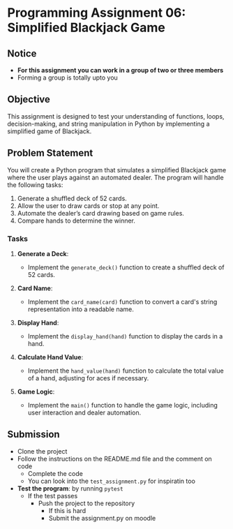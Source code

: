 # Programming Assignment 06: Simplified Blackjack Game

## Notice

- **For this assignment you can work in a group of two or three members**
- Forming a group is totally upto you

## Objective

This assignment is designed to test your understanding of functions, loops, decision-making, and string manipulation in Python by implementing a simplified game of Blackjack.

## Problem Statement

You will create a Python program that simulates a simplified Blackjack game where the user plays against an automated dealer. The program will handle the following tasks:

1. Generate a shuffled deck of 52 cards.
2. Allow the user to draw cards or stop at any point.
3. Automate the dealer’s card drawing based on game rules.
4. Compare hands to determine the winner.

### Tasks

1. **Generate a Deck**:

   - Implement the `generate_deck()` function to create a shuffled deck of 52 cards.

2. **Card Name**:

   - Implement the `card_name(card)` function to convert a card's string representation into a readable name.

3. **Display Hand**:

   - Implement the `display_hand(hand)` function to display the cards in a hand.

4. **Calculate Hand Value**:

   - Implement the `hand_value(hand)` function to calculate the total value of a hand, adjusting for aces if necessary.

5. **Game Logic**:
   - Implement the `main()` function to handle the game logic, including user interaction and dealer automation.

## Submission

- Clone the project
- Follow the instructions on the README.md file and the comment on code
  - Complete the code
  - You can look into the `test_assignment.py` for inspiratin too
- **Test the program**: by running `pytest`
  - If the test passes
    - Push the project to the repository
      - If this is hard
      - Submit the assignment.py on moodle
